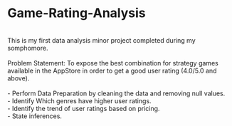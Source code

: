 # Game-Rating-Analysis
<br />
This is my first data analysis minor project completed during my somphomore.
<br />
<br />
Problem Statement:
To expose the best combination for strategy games available in the AppStore in order to get a good user rating (4.0/5.0 and above).
<br />
<br />
- Perform Data Preparation by cleaning the data and removing null values.<br />
- Identify Which genres have higher user ratings.<br />
- Identify the trend of user ratings based on pricing.<br />
- State inferences.<br />
